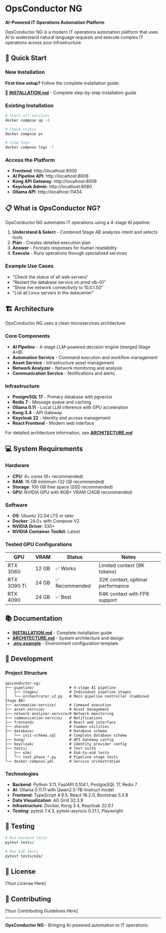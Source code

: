 # OpsConductor NG

**AI-Powered IT Operations Automation Platform**

OpsConductor NG is a modern IT operations automation platform that uses AI to understand natural language requests and execute complex IT operations across your infrastructure.

## 🚀 Quick Start

### New Installation

**First time setup?** Follow the complete installation guide:

📖 **[INSTALLATION.md](INSTALLATION.md)** - Complete step-by-step installation guide

### Existing Installation

```bash
# Start all services
docker compose up -d

# Check status
docker compose ps

# View logs
docker compose logs -f
```

### Access the Platform

- **Frontend**: http://localhost:8000
- **AI Pipeline API**: http://localhost:8006
- **Kong API Gateway**: http://localhost:8008
- **Keycloak Admin**: http://localhost:8080
- **Ollama API**: http://localhost:11434

## 📋 What is OpsConductor NG?

OpsConductor NG automates IT operations using a 4-stage AI pipeline:

1. **Understand & Select** - Combined Stage AB analyzes intent and selects tools
2. **Plan** - Creates detailed execution plan
3. **Answer** - Formats responses for human readability
4. **Execute** - Runs operations through specialized services

### Example Use Cases

- "Check the status of all web servers"
- "Restart the database service on prod-db-01"
- "Show me network connectivity to 10.0.1.50"
- "List all Linux servers in the datacenter"

## 🏗️ Architecture

OpsConductor NG uses a clean microservices architecture:

### Core Components

- **AI Pipeline** - 4-stage LLM-powered decision engine (merged Stage A+B)
- **Automation Service** - Command execution and workflow management
- **Asset Service** - Infrastructure asset management
- **Network Analyzer** - Network monitoring and analysis
- **Communication Service** - Notifications and alerts

### Infrastructure

- **PostgreSQL 17** - Primary database with pgvector
- **Redis 7** - Message queue and caching
- **Ollama 0.11** - Local LLM inference with GPU acceleration
- **Kong 3.4** - API Gateway
- **Keycloak 22** - Identity and access management
- **React Frontend** - Modern web interface

For detailed architecture information, see **[ARCHITECTURE.md](ARCHITECTURE.md)**

## 💻 System Requirements

### Hardware

- **CPU**: 4+ cores (8+ recommended)
- **RAM**: 16 GB minimum (32 GB recommended)
- **Storage**: 100 GB free space (SSD recommended)
- **GPU**: NVIDIA GPU with 8GB+ VRAM (24GB recommended)

### Software

- **OS**: Ubuntu 22.04 LTS or later
- **Docker**: 24.0+ with Compose V2
- **NVIDIA Driver**: 535+
- **NVIDIA Container Toolkit**: Latest

### Tested GPU Configurations

| GPU | VRAM | Status | Notes |
|-----|------|--------|-------|
| RTX 3060 | 12 GB | ✅ Works | Limited context (8K tokens) |
| RTX 3090 Ti | 24 GB | ✅ Recommended | 32K context, optimal performance |
| RTX 4090 | 24 GB | ✅ Best | 64K context with FP8 support |

## 📚 Documentation

- **[INSTALLATION.md](INSTALLATION.md)** - Complete installation guide
- **[ARCHITECTURE.md](ARCHITECTURE.md)** - System architecture and design
- **[.env.example](.env.example)** - Environment configuration template

## 🔧 Development

### Project Structure

```
opsconductor-ng/
├── pipeline/                # 4-stage AI pipeline
│   ├── stages/              # Individual pipeline stages
│   └── orchestrator_v2.py   # Main pipeline controller (Combined Stage AB)
├── automation-service/      # Command execution
├── asset-service/           # Asset management
├── network-analyzer-service/# Network monitoring
├── communication-service/   # Notifications
├── frontend/                # React web interface
├── shared/                  # Common utilities
├── database/                # Database schema
│   └── init-schema.sql      # Complete database schema
├── kong/                    # API Gateway config
├── keycloak/                # Identity provider config
├── tests/                   # Test suite
│   ├── e2e/                 # End-to-end tests
│   └── test_phase_*.py      # Pipeline stage tests
└── docker-compose.yml       # Service orchestration
```

### Technologies

- **Backend**: Python 3.11, FastAPI 0.104.1, PostgreSQL 17, Redis 7
- **AI**: Ollama 0.11.11 with Qwen2.5-7B-Instruct model
- **Frontend**: TypeScript 4.9.5, React 18.2.0, Bootstrap 5.3.8
- **Data Visualization**: AG Grid 32.3.9
- **Infrastructure**: Docker, Kong 3.4, Keycloak 22.0.1
- **Testing**: pytest 7.4.3, pytest-asyncio 0.21.1, Playwright

## 🧪 Testing

```bash
# Run backend tests
pytest tests/

# Run E2E tests
pytest tests/e2e/
```

## 📝 License

[Your License Here]

## 🤝 Contributing

[Your Contributing Guidelines Here]

---

**OpsConductor NG** - Bringing AI-powered automation to IT operations.